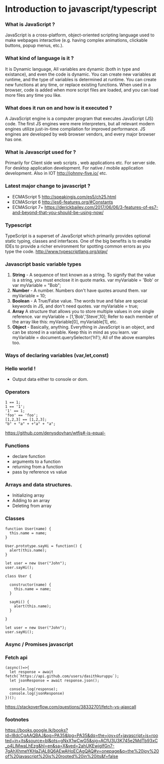 # Introduction to javascript/typescript

### What is JavaScript ?

JavaScript is a cross-platform, object-oriented scripting language used to make webpages interactive (e.g. having complex animations, clickable buttons, popup menus, etc.).

### What kind of language is it ?

It is Dynamic language, All variables are dynamic (both in type and existance), and even the code is dynamic. You can create new variables at runtime, and the type of variables is determined at runtime. You can create new functions at any time, or replace existing functions. When used in a browser, code is added when more script files are loaded, and you can load more files any time you like.

### What does it run on and how is it executed ?

A JavaScript engine is a computer program that executes JavaScript (JS) code. The first JS engines were mere interpreters, but all relevant modern engines utilize just-in-time compilation for improved performance.
JS engines are developed by web browser vendors, and every major browser has one.

### What is Javascript used for ?

Primarily for Client side web scripts , web applications etc.
For server side.
For desktop application development.
For native / mobile application development.
Also in IOT http://johnny-five.io/ etc.

### Latest major change to javascript ?  
* ECMAScript 5 http://speakingjs.com/es5/ch25.html
* ECMAScript 6 http://es6-features.org/#Constants
* ECMAScript 7+ https://derickbailey.com/2017/06/06/3-features-of-es7-and-beyond-that-you-should-be-using-now/

### Typescript

TypeScript is a superset of JavaScript which primarily provides optional static typing, classes and interfaces. One of the big benefits is to enable IDEs to provide a richer environment for spotting common errors as you type the code.
http://www.typescriptlang.org/play/

### Javascript basic variable types

1. **String** -	A sequence of text known as a string. To signify that the value is a string, you must enclose it in quote marks.	var     myVariable = 'Bob' or var myVariable = "Bob";
2. **Number** -	A number. Numbers don't have quotes around them.	var myVariable = 10;
3. **Boolean** -	A True/False value. The words true and false are special keywords in JS, and don't need quotes.	var myVariable = true;
4. **Array**	A structure that allows you to store multiple values in one single reference.	var myVariable = [1,'Bob','Steve',10];
Refer to each member of the array like this:
myVariable[0], myVariable[1], etc.
5. **Object** -	Basically, anything. Everything in JavaScript is an object, and can be stored in a variable. Keep this in mind as you learn.	var myVariable = document.querySelector('h1');
All of the above examples too.

### Ways of declaring variables (var,let,const)

### Hello world !

* Output data either to console or dom.

### Operators 
```
1 == 1; 
1 == '1';
'1' == 1;
'foo' == 'foo'; 
[1,2,3] == [1,2,3];
"b" + "a" + +"a" + "a";

```
https://github.com/denysdovhan/wtfjs#-is-equal-

### Functions

* declare function
* arguments to a function
* returning from a function
* pass by reference vs value

### Arrays and data structures.

* Initializing array
* Adding to an array
* Deleting from array

### Classes

``` 
function User(name) {
  this.name = name;
}

User.prototype.sayHi = function() {
  alert(this.name);
}

let user = new User("John");
user.sayHi();

```


```
class User {

  constructor(name) {
    this.name = name;
  }

  sayHi() {
    alert(this.name);
  }

}

let user = new User("John");
user.sayHi();

```
### Async / Promises javascript


### Fetch api
```
(async()=>{
  let response = await fetch(`https://api.github.com/users/dasithkuruppu`);
  let jsonResponse = await response.json();

  console.log(response);
  console.log(jsonResponse)
})();
```
https://stackoverflow.com/questions/38332701/fetch-vs-ajaxcall

### footnotes

https://books.google.lk/books?id=l8dcCgAAQBAJ&pg=PA35&lpg=PA35&dq=the+joy+of+javascript+is+rooted+in+its&source=bl&ots=gNxX1wCwG5&sig=ACfU3U3K745e2MdTb93xC_o4LIMwaLhEzg&hl=en&sa=X&ved=2ahUKEwjglfGn7-7gAhXhmeYKHaZjAL8Q6AEwAHoECAgQAQ#v=onepage&q=the%20joy%20of%20javascript%20is%20rooted%20in%20its&f=false



